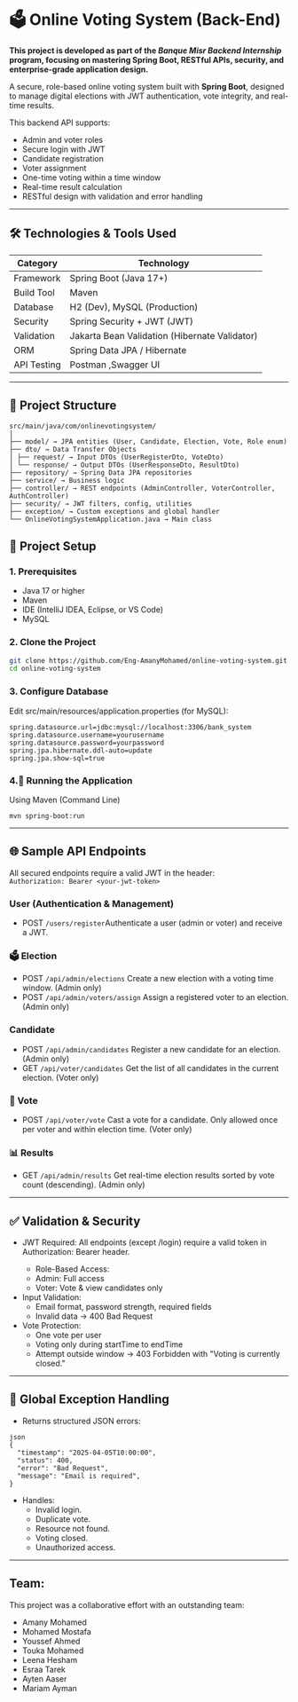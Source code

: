 # 🗳️ Online Voting System (Back-End)

 **This project is developed as part of the *Banque Misr Backend Internship* program, focusing on mastering Spring Boot, RESTful APIs, security, and enterprise-grade application design.**

A secure, role-based online voting system built with **Spring Boot**, designed to manage digital elections with JWT authentication, vote integrity, and real-time results.

This backend API supports:
- Admin and voter roles
- Secure login with JWT
- Candidate registration
- Voter assignment
- One-time voting within a time window
- Real-time result calculation
- RESTful design with validation and error handling

---
## 🛠️ Technologies & Tools Used

| Category       | Technology |
|----------------|----------|
| Framework      | Spring Boot (Java 17+) |
| Build Tool     | Maven |
| Database       | H2 (Dev), MySQL (Production) |
| Security       | Spring Security + JWT (JWT) |
| Validation     | Jakarta Bean Validation (Hibernate Validator) |
| ORM            | Spring Data JPA / Hibernate |
| API Testing      | Postman ,Swagger UI  |
---

## 📁 Project Structure
```
src/main/java/com/onlinevotingsystem/
│
├── model/ → JPA entities (User, Candidate, Election, Vote, Role enum)
├── dto/ → Data Transfer Objects
│ ├── request/ → Input DTOs (UserRegisterDto, VoteDto)
│ └── response/ → Output DTOs (UserResponseDto, ResultDto)
├── repository/ → Spring Data JPA repositories
├── service/ → Business logic 
├── controller/ → REST endpoints (AdminController, VoterController, AuthController)
├── security/ → JWT filters, config, utilities
├── exception/ → Custom exceptions and global handler
└── OnlineVotingSystemApplication.java → Main class
```
## 🚀 Project Setup

### 1. Prerequisites
- Java 17 or higher
- Maven 
- IDE (IntelliJ IDEA, Eclipse, or VS Code)
- MySQL

### 2. Clone the Project
```bash
git clone https://github.com/Eng-AmanyMohamed/online-voting-system.git
cd online-voting-system
```
### 3. Configure Database
Edit src/main/resources/application.properties (for MySQL):
```
spring.datasource.url=jdbc:mysql://localhost:3306/bank_system
spring.datasource.username=yourusername
spring.datasource.password=yourpassword
spring.jpa.hibernate.ddl-auto=update
spring.jpa.show-sql=true
```

### 4.🧪 Running the Application
Using Maven (Command Line)
```
mvn spring-boot:run
```
---
## 🌐 Sample API Endpoints

All secured endpoints require a valid JWT in the header:  
`Authorization: Bearer <your-jwt-token>`
###  User (Authentication & Management)
- POST `/users/register`Authenticate a user (admin or voter) and receive a JWT.
### 🗳️ Election
- POST `/api/admin/elections` Create a new election with a voting time window. (Admin only)
- POST `/api/admin/voters/assign` Assign a registered voter to an election. (Admin only)
###  Candidate
- POST `/api/admin/candidates` Register a new candidate for an election. (Admin only)
- GET `/api/voter/candidates` Get the list of all candidates in the current election. (Voter only)
### 📝 Vote
- POST `/api/voter/vote` Cast a vote for a candidate. Only allowed once per voter and within election time. (Voter only)
### 📊 Results
- GET `/api/admin/results` Get real-time election results sorted by vote count (descending). (Admin only)
---
## ✅ Validation & Security
- JWT Required: All endpoints (except /login) require a valid token in Authorization: Bearer <token> header.
  - Role-Based Access:
  - Admin: Full access
  - Voter: Vote & view candidates only
- Input Validation:
  - Email format, password strength, required fields
  - Invalid data → 400 Bad Request
- Vote Protection:
  - One vote per user
  - Voting only during startTime to endTime
  - Attempt outside window → 403 Forbidden with "Voting is currently closed."
 
---

## 🧹 Global Exception Handling
- Returns structured JSON errors:
```
json
{
  "timestamp": "2025-04-05T10:00:00",
  "status": 400,
  "error": "Bad Request",
  "message": "Email is required",
}
```
- Handles:
   - Invalid login.
   - Duplicate vote.
   - Resource not found.
   - Voting closed.
   - Unauthorized access.

---

## Team:
This project was a collaborative effort with an outstanding team:
- Amany Mohamed
- Mohamed Mostafa
- Youssef Ahmed
- Touka Mohamed
- Leena Hesham
- Esraa Tarek
- Ayten Aaser
- Mariam Ayman

